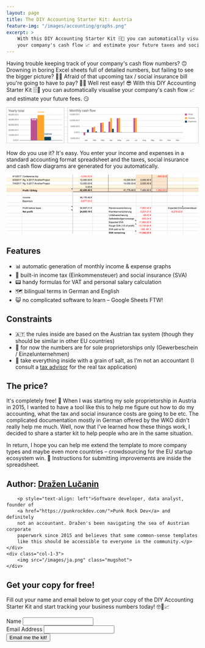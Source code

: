 ```yaml
---
layout: page
title: The DIY Accounting Starter Kit: Austria
feature-img: "/images/accounting/graphs.png"
excerpt: >
    With this DIY Accounting Starter Kit 🗄📒 you can automatically visualise
    your company's cash flow 📈 and estimate your future taxes and social insurance.
---
```


Having trouble keeping track of your company's cash flow numbers? 🙃 Drowning in 
boring Excel sheets full of detailed numbers, but failing to see the bigger
picture? 📖😕 Afraid of that upcoming tax / social insurance bill you're going to
have to pay? 💸😰 Well rest easy! 😎 With this DIY Accounting Starter Kit 🗄📒 you can
automatically visualise your company's cash flow 📈 and estimate your future fees. 😏

![cash flow graphs](images/accounting/graphs.png)

How do you use it? It's easy. You enter your income and expenses in a standard
accounting format spreadsheet and the taxes, social insurance and cash flow
diagrams are generated for you automatically.

![table](images/accounting/table-zoom.png)

## Features

- 📊 automatic generation of monthly income & expense graphs
- 🤖 built-in income tax (Einkommensteuer) and social insurance (SVA)
- 📟 handy formulas for VAT and personal salary calculation
- 🗺 bilingual terms in German and English
- 😺 no complicated software to learn – Google Sheets FTW!

## Constraints

- 🇦🇹 the rules inside are based on the Austrian tax system
(though they should be similar in other EU countries)
- 💼 for now the numbers are for sole proprietorships only (Gewerbeschein / Einzelunternehmen)
- 🤞 take everything inside with a grain of salt, as I'm not an accountant
(I consult a [tax advisor](http://www.diewt.at) for the real tax application)

## The price?

It's completely free! 🎉 When I was starting my sole proprietorship
in Austria in 2015, I wanted to have a tool like this to help me figure out
how to do my accounting, what the tax and social insurance costs are going to be
etc. The complicated documentation mostly in German offered by the WKO
didn't really help me much. Well, now that I've learned how these things work,
I decided to share a starter kit to help people who are in the same situation.

In return, I hope you can help me extend the template to more company types and
maybe even more countries – crowdsourcing for the EU startup ecosystem win. 🙂
Instructions for submitting improvements are inside the spreadsheet.

<div class="row" style="padding: 0">
    <div class="col-2-3">
        <h2>Author: <a href="https://metakermit.com/">Dražen Lučanin</a></h2>

        <p style="text-align: left">Software developer, data analyst, founder of
        <a href="https://punkrockdev.com/">Punk Rock Dev</a> and definitely
        not an accountant. Dražen's been navigating the sea of Austrian corporate
        paperwork since 2015 and believes that some common-sense templates
        like this should be accessible to everyone in the community.</p>
    </div>
    <div class="col-1-3">
        <img src="/images/ja.png" class="mugshot">
    </div>
</div>
<div style="clear: left"></div>

## Get your copy for free!

Fill out your name and email below to get your copy of the
DIY Accounting Starter Kit and start tracking your business numbers today!
🤓📒📈

<div class="body-newsletter">
<!-- Begin MailChimp Signup Form -->
<div id="mc_embed_signup">
<form action="https://punkrockdev.us14.list-manage.com/subscribe/post?u=53aecd554422f8ec674b24a16&amp;id=d2c61c9268" method="post" id="mc-embedded-subscribe-form" name="mc-embedded-subscribe-form" class="validate" target="_blank" novalidate>
    <div id="mc_embed_signup_scroll">
<div class="mc-field-group">
	<label for="mce-NAME">Name </label>
	<input type="text" value="" name="NAME" class="" id="mce-NAME">
</div>
<div class="mc-field-group">
	<label for="mce-EMAIL">Email Address </label>
	<input type="email" value="" name="EMAIL" class="required email" id="mce-EMAIL">
</div>
<div class="mc-field-group input-group" style="display:none">
    <strong>Interests </strong>
    <ul><li><input type="checkbox" value="1" name="group[5691][1]" id="mce-group[5691]-5691-0" checked><label for="mce-group[5691]-5691-0">Accounting-Austria</label></li>
</ul>
</div>
	<div id="mce-responses" class="clear">
		<div class="response" id="mce-error-response" style="display:none"></div>
		<div class="response" id="mce-success-response" style="display:none"></div>
	</div>    <!-- real people should not fill this in and expect good things - do not remove this or risk form bot signups-->
    <div style="position: absolute; left: -5000px;" aria-hidden="true"><input type="text" name="b_53aecd554422f8ec674b24a16_d2c61c9268" tabindex="-1" value=""></div>
    <div class="clear"><input type="submit" value="Email me the kit!" name="subscribe" id="mc-embedded-subscribe" class="button accent-button"></div>
    </div>
</form>
</div>
<!--End mc_embed_signup-->
</div>

<style>
.site-footer #mc_embed_signup { visibility: hidden; }
</style>